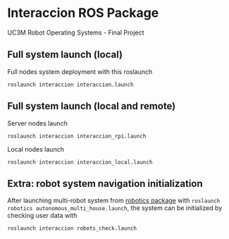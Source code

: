 # Interaccion ROS Package

UC3M Robot Operating Systems - Final Project

## Full system launch (local)

Full nodes system deployment with this roslaunch

```
roslaunch interaccion interaccion.launch
```

## Full system launch (local and remote)

Server nodes launch

```
roslaunch interaccion interaccion_rpi.launch
```

Local nodes launch

```
roslaunch interaccion interaccion_local.launch
```

## Extra: robot system navigation initialization

After launching multi-robot system from [robotics package](https://github.com/ramajoballester/robotics) with ```roslaunch robotics autonomous_multi_house.launch```, the system can be initialized by checking user data with

```
roslaunch interaccion robots_check.launch
```
